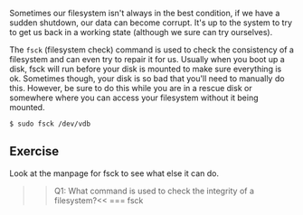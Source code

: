 Sometimes our filesystem isn't always in the best condition, if we have a sudden shutdown, our data can become corrupt. It's up to the system to try to get us back in a working state (although we sure can try ourselves). 

The `fsck` (filesystem check) command is used to check the consistency of a filesystem and can even try to repair it for us. Usually when you boot up a disk, fsck will run before your disk is mounted to make sure everything is ok. Sometimes though, your disk is so bad that you'll need to manually do this. However, be sure to do this while you are in a rescue disk or somewhere where you can access your filesystem without it being mounted.

```
$ sudo fsck /dev/vdb
``` 

## Exercise

Look at the manpage for fsck to see what else it can do.

>>Q1: What command is used to check the integrity of a filesystem?<<
=== fsck
